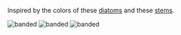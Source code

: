 Inspired by the colors of these
[diatoms](http://www.thisiscolossal.com/2014/01/arranged-diatoms-miniscule-algae-specimens-arranged-on-microscope-slides/)
and these
[stems](http://www.creativeapplications.net/processing/stem-by-diana-lange-building-stems-from-colour-with-processing/).

![banded](https://raw.github.com/mhlinder/diatoms/master/misc/file10.png)
![banded](https://raw.github.com/mhlinder/diatoms/master/misc/file11.png)
![banded](https://raw.github.com/mhlinder/diatoms/master/misc/file8.png)
